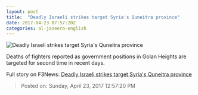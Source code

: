 ```yaml
---
layout: post
title:  "Deadly Israeli strikes target Syria's Quneitra province"
date: 2017-04-23 07:57:20Z
categories: al-jazeera-english
---
```


![Deadly Israeli strikes target Syria's Quneitra province](http://www.aljazeera.com/mritems/Images/2017/4/23/3f8132ce4aee463aae3958ba32cc82a3_18.jpg)

Deaths of fighters reported as government positions in Golan Heights are targeted for second time in recent days.


Full story on F3News: [Deadly Israeli strikes target Syria's Quneitra province](http://www.f3nws.com/n/CuXjSG)

> Posted on: Sunday, April 23, 2017 12:57:20 PM
